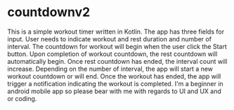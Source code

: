 # countdownv2
This is a simple workout timer written in Kotlin.
The app has three fields for input. User needs to indicate workout and rest duration and number of interval.
The countdown for workout will begin when the user click the Start button. 
Upon completion of workout countdown, the rest countdown will automatically begin.
Once rest countdown has ended, the interval count will increase. 
Depending on the number of interval, the app will start a new workout countdown or will end.
Once the workout has ended, the app will trigger a notification indicating the workout is completed.
I'm a beginner in android mobile app so please bear with me with regards to UI and UX and or coding.
